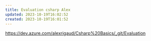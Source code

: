 ```yaml
---
title: Evaluation csharp Alex
updated: 2023-10-19T16:02:52
created: 2023-10-19T16:01:52
---
```


<https://dev.azure.com/alexrigaud/Csharp%20Basics/_git/Evaluation>
